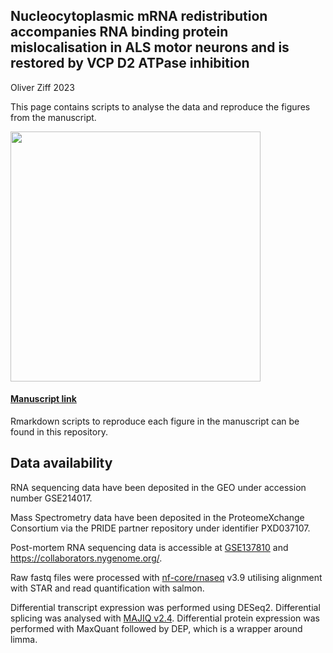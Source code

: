 ## Nucleocytoplasmic mRNA redistribution accompanies RNA binding protein mislocalisation in ALS motor neurons and is restored by VCP D2 ATPase inhibition

Oliver Ziff 2023

This page contains scripts to analyse the data and reproduce the figures from the manuscript.

<img src="https://ojziff.github.io/als_mrna_rbp_localisation/figures/graphical abstract.png" height="400">

#### [Manuscript link](https://www.cell.com/neuron/home)

Rmarkdown scripts to reproduce each figure in the manuscript can be found in this repository.

## Data availability

RNA sequencing data have been deposited in the GEO under accession number GSE214017. 

Mass Spectrometry data have been deposited in the ProteomeXchange Consortium via the PRIDE partner repository under identifier PXD037107.

Post-mortem RNA sequencing data is accessible at [GSE137810](https://www.ncbi.nlm.nih.gov/geo/query/acc.cgi?acc=GSE137810) and https://collaborators.nygenome.org/. 

Raw fastq files were processed with [nf-core/rnaseq](https://nf-co.re/rnaseq) v3.9 utilising alignment with STAR and read quantification with salmon. 

Differential transcript expression was performed using DESeq2. Differential splicing was analysed with [MAJIQ v2.4](https://majiq.biociphers.org/). Differential protein expression was performed with MaxQuant followed by DEP, which is a wrapper around limma.
